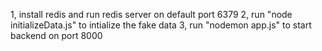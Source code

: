 1, install redis and run redis server on default port 6379
2, run "node initializeData.js" to intialize the fake data
3, run "nodemon app.js" to start backend on port 8000

